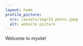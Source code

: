 ```yaml
---
layout: home
profile_picture:
  src: /assets/img/Id_photo.jpeg
  alt: website picture
---
```


<p>
  Welcome to mysite!
</p>
